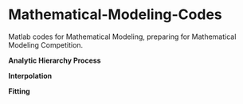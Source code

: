 # Mathematical-Modeling-Codes
Matlab codes for Mathematical Modeling, preparing for Mathematical Modeling Competition.

**Analytic Hierarchy Process**

**Interpolation**

**Fitting**
